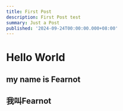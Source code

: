 ```yaml
---
title: First Post
description: First Post test
summary: Just a Post
published: '2024-09-24T00:00:00.000+08:00'
---
```


# Hello World
## my name is Fearnot
## 我叫Fearnot
